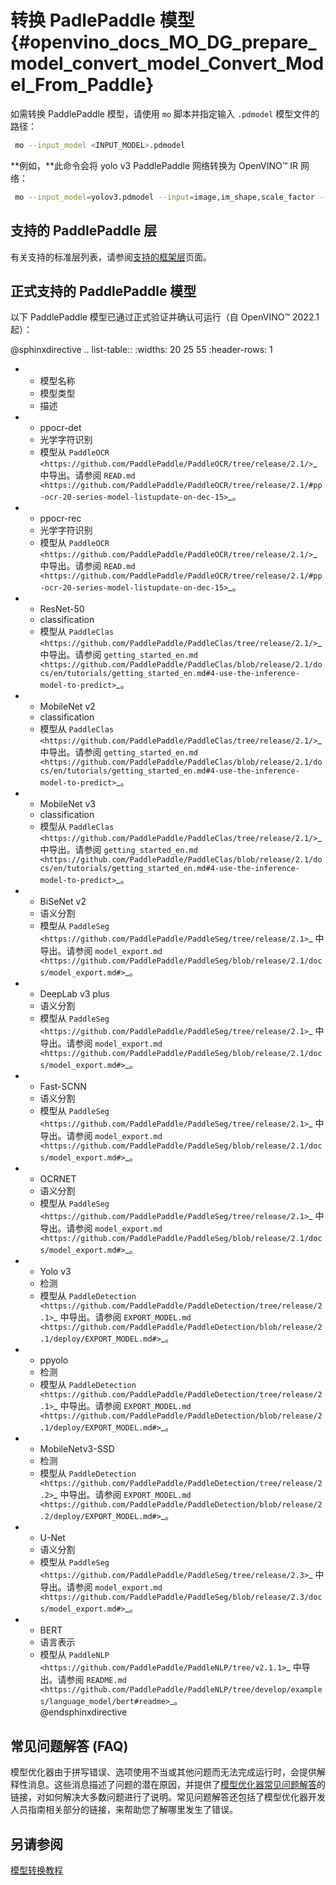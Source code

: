 # 转换 PadlePaddle 模型{#openvino_docs_MO_DG_prepare_model_convert_model_Convert_Model_From_Paddle}

如需转换 PaddlePaddle 模型，请使用 `mo` 脚本并指定输入 `.pdmodel` 模型文件的路径：

```sh
 mo --input_model <INPUT_MODEL>.pdmodel
```
**例如，**此命令会将 yolo v3 PaddlePaddle 网络转换为 OpenVINO™ IR 网络：

```sh
 mo --input_model=yolov3.pdmodel --input=image,im_shape,scale_factor --input_shape=[1,3,608,608],[1,2],[1,2] --reverse_input_channels --output=save_infer_model/scale_0.tmp_1,save_infer_model/scale_1.tmp_1
```

## 支持的 PaddlePaddle 层
有关支持的标准层列表，请参阅[支持的框架层](../Supported_Frameworks_Layers.md)页面。

## 正式支持的 PaddlePaddle 模型
以下 PaddlePaddle 模型已通过正式验证并确认可运行（自 OpenVINO™ 2022.1 起）：

@sphinxdirective
.. list-table::
   :widths: 20 25 55
   :header-rows: 1

   * - 模型名称
     - 模型类型
     - 描述
   * - ppocr-det
     - 光学字符识别
     - 模型从 `PaddleOCR <https://github.com/PaddlePaddle/PaddleOCR/tree/release/2.1/>`_ 中导出。请参阅 `READ.md <https://github.com/PaddlePaddle/PaddleOCR/tree/release/2.1/#pp-ocr-20-series-model-listupdate-on-dec-15>`_。
   * - ppocr-rec
     - 光学字符识别
     - 模型从 `PaddleOCR <https://github.com/PaddlePaddle/PaddleOCR/tree/release/2.1/>`_ 中导出。请参阅 `READ.md <https://github.com/PaddlePaddle/PaddleOCR/tree/release/2.1/#pp-ocr-20-series-model-listupdate-on-dec-15>`_。
   * - ResNet-50
     - classification
     - 模型从 `PaddleClas <https://github.com/PaddlePaddle/PaddleClas/tree/release/2.1/>`_ 中导出。请参阅 `getting_started_en.md <https://github.com/PaddlePaddle/PaddleClas/blob/release/2.1/docs/en/tutorials/getting_started_en.md#4-use-the-inference-model-to-predict>`_。
   * - MobileNet v2
     - classification
     - 模型从 `PaddleClas <https://github.com/PaddlePaddle/PaddleClas/tree/release/2.1/>`_ 中导出。请参阅 `getting_started_en.md <https://github.com/PaddlePaddle/PaddleClas/blob/release/2.1/docs/en/tutorials/getting_started_en.md#4-use-the-inference-model-to-predict>`_。
   * - MobileNet v3
     - classification
     - 模型从 `PaddleClas <https://github.com/PaddlePaddle/PaddleClas/tree/release/2.1/>`_ 中导出。请参阅 `getting_started_en.md <https://github.com/PaddlePaddle/PaddleClas/blob/release/2.1/docs/en/tutorials/getting_started_en.md#4-use-the-inference-model-to-predict>`_。
   * - BiSeNet v2
     - 语义分割
     - 模型从 `PaddleSeg <https://github.com/PaddlePaddle/PaddleSeg/tree/release/2.1>`_ 中导出。请参阅 `model_export.md <https://github.com/PaddlePaddle/PaddleSeg/blob/release/2.1/docs/model_export.md#>`_。
   * - DeepLab v3 plus
     - 语义分割
     - 模型从 `PaddleSeg <https://github.com/PaddlePaddle/PaddleSeg/tree/release/2.1>`_ 中导出。请参阅 `model_export.md <https://github.com/PaddlePaddle/PaddleSeg/blob/release/2.1/docs/model_export.md#>`_。
   * - Fast-SCNN
     - 语义分割
     - 模型从 `PaddleSeg <https://github.com/PaddlePaddle/PaddleSeg/tree/release/2.1>`_ 中导出。请参阅 `model_export.md <https://github.com/PaddlePaddle/PaddleSeg/blob/release/2.1/docs/model_export.md#>`_。
   * - OCRNET
     - 语义分割
     - 模型从 `PaddleSeg <https://github.com/PaddlePaddle/PaddleSeg/tree/release/2.1>`_ 中导出。请参阅 `model_export.md <https://github.com/PaddlePaddle/PaddleSeg/blob/release/2.1/docs/model_export.md#>`_。
   * - Yolo v3
     - 检测
     - 模型从 `PaddleDetection <https://github.com/PaddlePaddle/PaddleDetection/tree/release/2.1>`_ 中导出。请参阅 `EXPORT_MODEL.md <https://github.com/PaddlePaddle/PaddleDetection/blob/release/2.1/deploy/EXPORT_MODEL.md#>`_。
   * - ppyolo
     - 检测
     - 模型从 `PaddleDetection <https://github.com/PaddlePaddle/PaddleDetection/tree/release/2.1>`_ 中导出。请参阅 `EXPORT_MODEL.md <https://github.com/PaddlePaddle/PaddleDetection/blob/release/2.1/deploy/EXPORT_MODEL.md#>`_。
   * - MobileNetv3-SSD
     - 检测
     - 模型从 `PaddleDetection <https://github.com/PaddlePaddle/PaddleDetection/tree/release/2.2>`_ 中导出。请参阅 `EXPORT_MODEL.md <https://github.com/PaddlePaddle/PaddleDetection/blob/release/2.2/deploy/EXPORT_MODEL.md#>`_。
   * - U-Net
     - 语义分割
     - 模型从 `PaddleSeg <https://github.com/PaddlePaddle/PaddleSeg/tree/release/2.3>`_ 中导出。请参阅 `model_export.md <https://github.com/PaddlePaddle/PaddleSeg/blob/release/2.3/docs/model_export.md#>`_。
   * - BERT
     - 语言表示
     - 模型从 `PaddleNLP <https://github.com/PaddlePaddle/PaddleNLP/tree/v2.1.1>`_ 中导出。请参阅 `README.md <https://github.com/PaddlePaddle/PaddleNLP/tree/develop/examples/language_model/bert#readme>`_。   
@endsphinxdirective

## 常见问题解答 (FAQ)
模型优化器由于拼写错误、选项使用不当或其他问题而无法完成运行时，会提供解释性消息。这些消息描述了问题的潜在原因，并提供了[模型优化器常见问题解答](../Model_Optimizer_FAQ.md)的链接，对如何解决大多数问题进行了说明。常见问题解答还包括了模型优化器开发人员指南相关部分的链接，来帮助您了解哪里发生了错误。

## 另请参阅
[模型转换教程](Convert_Model_Tutorials.md)
